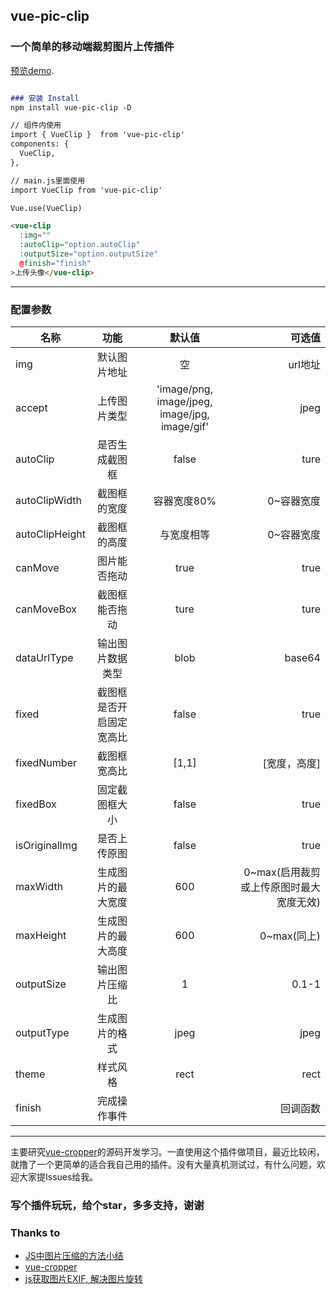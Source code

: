 ## vue-pic-clip
### 一个简单的移动端裁剪图片上传插件

[预览demo](https://tianyazz.github.io/vue-pic-clip/docs/#/).

```markdown

### 安装 Install
npm install vue-pic-clip -D

// 组件内使用
import { VueClip }  from 'vue-pic-clip'
components: {
  VueClip,
},

// main.js里面使用
import VueClip from 'vue-pic-clip'

Vue.use(VueClip)

```
```markdown
<vue-clip
  :img=""
  :autoClip="option.autoClip"
  :outputSize="option.outputSize"
  @finish="finish"
>上传头像</vue-clip>

```

*****
### 配置参数

名称|功能|默认值|可选值
---|:--:|:--:|---:
img|默认图片地址|空|url地址||base64||blob
accept|上传图片类型|'image/png, image/jpeg, image/jpg, image/gif'|jpeg||png||gif等
autoClip|是否生成截图框|false|ture||false
autoClipWidth|截图框的宽度|容器宽度80%|0~容器宽度
autoClipHeight|截图框的高度|与宽度相等|0~容器宽度
canMove|图片能否拖动|true|true||fasle
canMoveBox|截图框能否拖动|ture|ture||false
dataUrlType|输出图片数据类型|blob|base64||blob
fixed|截图框是否开启固定宽高比|false|true||false(若设置的宽高比例与宽高比不匹配，则按照宽高比计算高度)
fixedNumber|截图框宽高比|[1,1]|[宽度，高度]
fixedBox|固定截图框大小|false|true||false
isOriginalImg|是否上传原图|false|true||false（启用裁剪时无效）
maxWidth|生成图片的最大宽度|600|0~max(启用裁剪或上传原图时最大宽度无效)
maxHeight|生成图片的最大高度|600|0~max(同上)
outputSize|输出图片压缩比|1|0.1-1
outputType|生成图片的格式|jpeg|jpeg||png||webp
theme|样式风格|rect|rect||circle
finish|完成操作事件||回调函数
****

主要研究[vue-cropper](https://github.com/xyxiao001/vue-cropper)的源码开发学习。一直使用这个插件做项目，最近比较闲，就撸了一个更简单的适合我自己用的插件。没有大量真机测试过，有什么问题，欢迎大家提Issues给我。

### 写个插件玩玩，给个star，多多支持，谢谢

### Thanks to
- [JS中图片压缩的方法小结](https://www.jb51.net/article/128189.htm)
- [vue-cropper](https://github.com/xyxiao001/vue-cropper)
- [js获取图片EXIF, 解决图片旋转](https://www.cnblogs.com/suyuanli/p/8168407.html)
